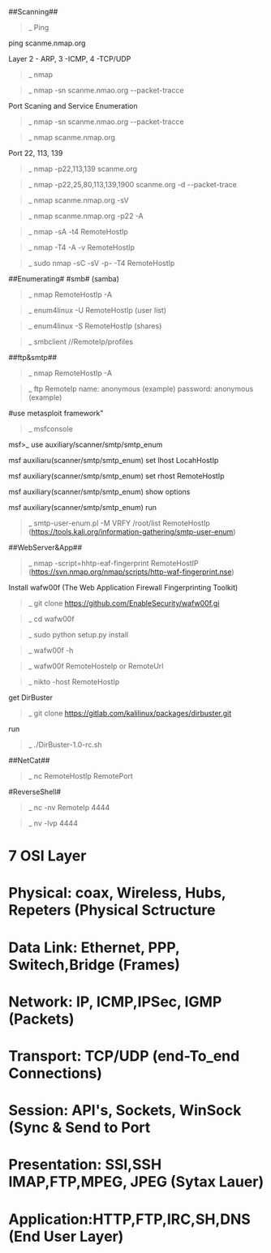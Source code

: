 ##Scanning##
>_ Ping

ping scanme.nmap.org

Layer 2 - ARP, 3 -ICMP, 4 -TCP/UDP

>_ nmap

>_ nmap -sn scanme.nmao.org --packet-tracce

Port Scaning and Service Enumeration
>_ nmap -sn scanme.nmao.org --packet-tracce

>_ nmap scanme.nmap.org

Port 22, 113, 139
>_ nmap -p22,113,139 scanme.org

>_ nmap -p22,25,80,113,139,1900 scanme.org -d --packet-trace

>_ nmap scanme.nmap.org -sV

>_ nmap scanme.nmap.org -p22 -A

>_ nmap -sA -t4 RemoteHostIp


>_ nmap -T4 -A -v RemoteHostIp

>_ sudo nmap -sC -sV -p- -T4 RemoteHostIp


##Enumerating#
#smb# (samba)

>_ nmap RemoteHostIp -A

>_ enum4linux -U RemoteHostIp (user list)

>_ enum4linux -S RemoteHostIp (shares)

>_ smbclient //RemoteIp/profiles 

##ftp&smtp##

>_ nmap RemoteHostIp -A

>_ ftp RemoteIp
  name: anonymous (example)
  password: anonymous (example)

#use metasploit framework"
>_ msfconsole

msf>_ use auxiliary/scanner/smtp/smtp_enum

msf auxiliaru(scanner/smtp/smtp_enum) set lhost LocahHostIp

msf auxiliary(scanner/smtp/smtp_enum) set rhost RemoteHostIp

msf auxiliary(scanner/smtp/smtp_enum) show options

msf auxiliary(scanner/smtp/smtp_enum) run

>_ smtp-user-enum.pl -M VRFY /root/list RemoteHostIp  (https://tools.kali.org/information-gathering/smtp-user-enum)

##WebServer&App##
>_ nmap -script=hhtp-eaf-fingerprint RemoteHostIP (https://svn.nmap.org/nmap/scripts/http-waf-fingerprint.nse)

Install wafw00f (The Web Application Firewall Fingerprinting Toolkit)

>_ git clone https://github.com/EnableSecurity/wafw00f.gi

>_ cd wafw00f

>_ sudo python setup.py install

>_ wafw00f -h

>_ wafw00f RemoteHosteIp or  RemoteUrl

>_ nikto -host RemoteHostIp

get DirBuster

>_ git clone https://gitlab.com/kalilinux/packages/dirbuster.git

run

>_ ./DirBuster-1.0-rc.sh

##NetCat##

>_ nc RemoteHostIp RemotePort

#ReverseShell#
>_ nc -nv RemoteIp 4444

>_ nv -lvp 4444

# 7 OSI Layer 
# Physical: coax, Wireless, Hubs, Repeters (Physical Sctructure
# Data Link: Ethernet, PPP, Switech,Bridge (Frames)
# Network: IP, ICMP,IPSec, IGMP (Packets)
# Transport: TCP/UDP (end-To_end Connections)
# Session: API's, Sockets, WinSock (Sync & Send to Port
# Presentation: SSl,SSH IMAP,FTP,MPEG, JPEG (Sytax Lauer)
# Application:HTTP,FTP,IRC,SH,DNS (End User Layer)








  




